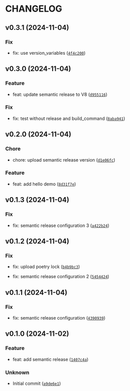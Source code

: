 # CHANGELOG



## v0.3.1 (2024-11-04)

### Fix

* fix: use version_variables ([`4f4c200`](https://github.com/dsun0720/semantic-release-demo/commit/4f4c200e2547197defa11bb986d15618d12acd9c))


## v0.3.0 (2024-11-04)

### Feature

* feat: update semantic release to V8 ([`d955116`](https://github.com/dsun0720/semantic-release-demo/commit/d955116f07d138753284c9ba80c92534d80fc430))

### Fix

* fix: test without release and build_command ([`8aba941`](https://github.com/dsun0720/semantic-release-demo/commit/8aba941a506e7b79ac61d6d503c3949dad3c13e1))


## v0.2.0 (2024-11-04)

### Chore

* chore: upload semantic release version ([`d1e06fc`](https://github.com/dsun0720/semantic-release-demo/commit/d1e06fc7e737e4988b549e3d375883521e39ce7d))

### Feature

* feat: add hello demo ([`8d31f7e`](https://github.com/dsun0720/semantic-release-demo/commit/8d31f7ef0dc17bdc89a24533eed2c9d2055a13f3))


## v0.1.3 (2024-11-04)

### Fix

* fix: semantic release configuration 3 ([`a422b24`](https://github.com/dsun0720/semantic-release-demo/commit/a422b248ac58cea7db1a29f0b9c7689024a6d9e2))


## v0.1.2 (2024-11-04)

### Fix

* fix: upload poetry lock ([`b4b9bc3`](https://github.com/dsun0720/semantic-release-demo/commit/b4b9bc3f27be2d4d19cc2b4805dc8c90d0a2cb2a))

* fix: semantic release configuration 2 ([`5454424`](https://github.com/dsun0720/semantic-release-demo/commit/545442423732ba02b52a6043dc7ffe9bef1ac937))


## v0.1.1 (2024-11-04)

### Fix

* fix: semantic release configuration ([`4390939`](https://github.com/dsun0720/semantic-release-demo/commit/439093946c84407925ee738bc9d6e0a6ca25cf5d))


## v0.1.0 (2024-11-02)

### Feature

* feat: add semantic release ([`1407c4a`](https://github.com/dsun0720/semantic-release-demo/commit/1407c4a2c3098f8ae856f9603d6052acd4435317))

### Unknown

* Initial commit ([`a9de6e1`](https://github.com/dsun0720/semantic-release-demo/commit/a9de6e11f6b17742d72dbbb5bdcfef2dd36680c5))
